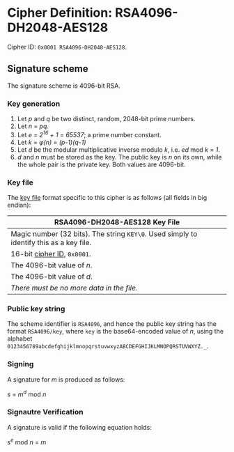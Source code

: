 Cipher Definition: RSA4096-DH2048-AES128
========================================

Cipher ID: `0x0001 RSA4096-DH2048-AES128`.

Signature scheme
----------------

The signature scheme is 4096-bit RSA.

### Key generation

1. Let *p* and *q* be two distinct, random, 2048-bit prime numbers.
2. Let *n* = *pq*.
3. Let *e* = *2<sup>16</sup> + 1* = *65537*; a prime number constant.
4. Let *k* = *φ(n)* = *(p-1)(q-1)*
5. Let *d* be the modular multiplicative inverse modulo *k*, i.e. *ed* mod *k* = *1*.
6. *d* and *n* must be stored as the key. The public key is *n* on its own, while the whole pair is the private key. Both values are 4096-bit.

### Key file

The [key file](keyfile.md) format specific to this cipher is as follows (all fields in big endian):

|RSA4096-DH2048-AES128 Key File                                                         |
|---------------------------------------------------------------------------------------|
|Magic number (32 bits). The string `KEY\0`. Used simply to identify this as a key file.|
|16-bit [cipher ID](cipher.md), `0x0001`.                                               |
|The 4096-bit value of *n*.                                                             |
|The 4096-bit value of *d*.                                                             |
|*There must be no more data in the file.*                                              |

### Public key string
The scheme identifier is `RSA4096`, and hence the public key string has the format `RSA4096/key`, where `key` is the base64-encoded value of *n*, using the alphabet `0123456789abcdefghijklmnopqrstuvwxyzABCDEFGHIJKLMNOPQRSTUVWXYZ._`.

### Signing

A signature for *m* is produced as follows:

*s* = *m*<sup>*d*</sup> mod *n*

### Signautre Verification

A signature is valid if the following equation holds:

*s*<sup>*e*</sup> mod *n* = *m*
